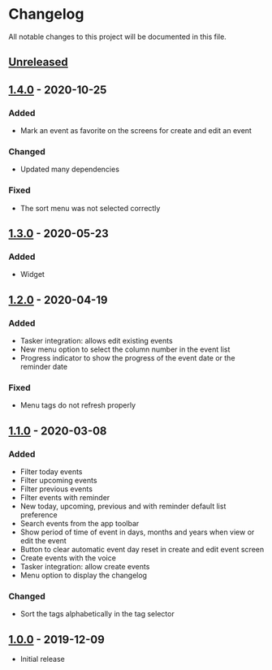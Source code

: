 # Changelog
All notable changes to this project will be documented in this file.

## [Unreleased]

## [1.4.0] - 2020-10-25

### Added

- Mark an event as favorite on the screens for create and edit an event

### Changed

- Updated many dependencies

### Fixed

- The sort menu was not selected correctly

## [1.3.0] - 2020-05-23

### Added

- Widget

## [1.2.0] - 2020-04-19

### Added

- Tasker integration: allows edit existing events
- New menu option to select the column number in the event list
- Progress indicator to show the progress of the event date or the reminder date

### Fixed

- Menu tags do not refresh properly

## [1.1.0] - 2020-03-08

### Added

- Filter today events
- Filter upcoming events
- Filter previous events
- Filter events with reminder
- New today, upcoming, previous and with reminder default list preference
- Search events from the app toolbar
- Show period of time of event in days, months and years when view or edit the event
- Button to clear automatic event day reset in create and edit event screen
- Create events with the voice
- Tasker integration: allow create events
- Menu option to display the changelog

### Changed

- Sort the tags alphabetically in the tag selector

## [1.0.0] - 2019-12-09

- Initial release

[Unreleased]: https://github.com/clloret/days/compare/v1.4.0...HEAD
[1.4.0]: https://github.com/clloret/days/compare/v1.3.0...v1.4.0
[1.3.0]: https://github.com/clloret/days/compare/v1.2.0...v1.3.0
[1.2.0]: https://github.com/clloret/days/compare/v1.1.0...v1.2.0
[1.1.0]: https://github.com/clloret/days/compare/v1.0.0...v1.1.0
[1.0.0]: https://github.com/clloret/days/releases/tag/v1.0.0
